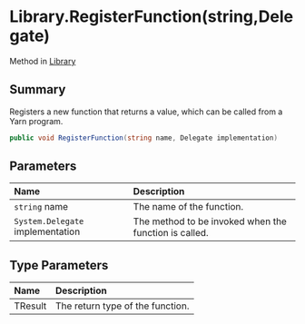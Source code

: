 # Library.RegisterFunction(string,Delegate)

Method in [Library](/api/csharp/yarn.library.md)

## Summary


Registers a new function that returns a value, which can be
called from a Yarn program.


```csharp
public void RegisterFunction(string name, Delegate implementation)
```

## Parameters

|Name|Description|
|:---|:---|
|`string` name|The name of the function.|
|`System.Delegate` implementation|The method to be invoked when the function is called.|

## Type Parameters

|Name|Description|
|:---|:---|
|TResult|The return type of the function.|

